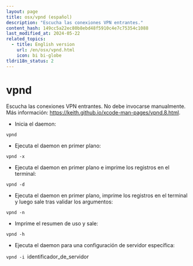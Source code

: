 ```yaml
---
layout: page
title: osx/vpnd (español)
description: "Escucha las conexiones VPN entrantes."
content_hash: 149cc5a22ec80b8ebd48f5910c4e7c75354c1088
last_modified_at: 2024-05-22
related_topics:
  - title: English version
    url: /en/osx/vpnd.html
    icon: bi bi-globe
tldri18n_status: 2
---
```

# vpnd

Escucha las conexiones VPN entrantes.
No debe invocarse manualmente.
Más información: <https://keith.github.io/xcode-man-pages/vpnd.8.html>.

- Inicia el daemon:

`vpnd`

- Ejecuta el daemon en primer plano:

`vpnd -x`

- Ejecuta el daemon en primer plano e imprime los registros en el terminal:

`vpnd -d`

- Ejecuta el daemon en primer plano, imprime los registros en el terminal y luego sale tras validar los argumentos:

`vpnd -n`

- Imprime el resumen de uso y sale:

`vpnd -h`

- Ejecuta el daemon para una configuración de servidor específica:

`vpnd -i `<span class="tldr-var badge badge-pill bg-dark-lm bg-white-dm text-white-lm text-dark-dm font-weight-bold">identificador_de_servidor</span>
